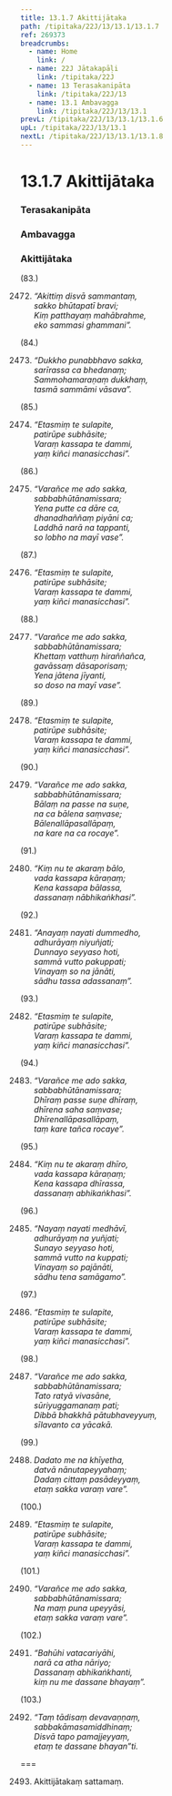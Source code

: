 ```yaml
---
title: 13.1.7 Akittijātaka
path: /tipitaka/22J/13/13.1/13.1.7
ref: 269373
breadcrumbs:
  - name: Home
    link: /
  - name: 22J Jātakapāḷi
    link: /tipitaka/22J
  - name: 13 Terasakanipāta
    link: /tipitaka/22J/13
  - name: 13.1 Ambavagga
    link: /tipitaka/22J/13/13.1
prevL: /tipitaka/22J/13/13.1/13.1.6
upL: /tipitaka/22J/13/13.1
nextL: /tipitaka/22J/13/13.1/13.1.8
---
```


# 13.1.7 Akittijātaka

### Terasakanipāta

### Ambavagga

### Akittijātaka

(83.)

2472. _“Akittiṃ disvā sammantaṃ,_  
_sakko bhūtapatī bravi;_  
_Kiṃ patthayaṃ mahābrahme,_  
_eko sammasi ghammani”._  


(84.)

2473. _“Dukkho punabbhavo sakka,_  
_sarīrassa ca bhedanaṃ;_  
_Sammohamaraṇaṃ dukkhaṃ,_  
_tasmā sammāmi vāsava”._  


(85.)

2474. _“Etasmiṃ te sulapite,_  
_patirūpe subhāsite;_  
_Varaṃ kassapa te dammi,_  
_yaṃ kiñci manasicchasi”._  


(86.)

2475. _“Varañce me ado sakka,_  
_sabbabhūtānamissara;_  
_Yena putte ca dāre ca,_  
_dhanadhaññaṃ piyāni ca;_  
_Laddhā narā na tappanti,_  
_so lobho na mayī vase”._  


(87.)

2476. _“Etasmiṃ te sulapite,_  
_patirūpe subhāsite;_  
_Varaṃ kassapa te dammi,_  
_yaṃ kiñci manasicchasi”._  


(88.)

2477. _“Varañce me ado sakka,_  
_sabbabhūtānamissara;_  
_Khettaṃ vatthuṃ hiraññañca,_  
_gavāssaṃ dāsaporisaṃ;_  
_Yena jātena jīyanti,_  
_so doso na mayī vase”._  


(89.)

2478. _“Etasmiṃ te sulapite,_  
_patirūpe subhāsite;_  
_Varaṃ kassapa te dammi,_  
_yaṃ kiñci manasicchasi”._  


(90.)

2479. _“Varañce me ado sakka,_  
_sabbabhūtānamissara;_  
_Bālaṃ na passe na suṇe,_  
_na ca bālena saṃvase;_  
_Bālenallāpasallāpaṃ,_  
_na kare na ca rocaye”._  


(91.)

2480. _“Kiṃ nu te akaraṃ bālo,_  
_vada kassapa kāraṇaṃ;_  
_Kena kassapa bālassa,_  
_dassanaṃ nābhikaṅkhasi”._  


(92.)

2481. _“Anayaṃ nayati dummedho,_  
_adhurāyaṃ niyuñjati;_  
_Dunnayo seyyaso hoti,_  
_sammā vutto pakuppati;_  
_Vinayaṃ so na jānāti,_  
_sādhu tassa adassanaṃ”._  


(93.)

2482. _“Etasmiṃ te sulapite,_  
_patirūpe subhāsite;_  
_Varaṃ kassapa te dammi,_  
_yaṃ kiñci manasicchasi”._  


(94.)

2483. _“Varañce me ado sakka,_  
_sabbabhūtānamissara;_  
_Dhīraṃ passe suṇe dhīraṃ,_  
_dhīrena saha saṃvase;_  
_Dhīrenallāpasallāpaṃ,_  
_taṃ kare tañca rocaye”._  


(95.)

2484. _“Kiṃ nu te akaraṃ dhīro,_  
_vada kassapa kāraṇaṃ;_  
_Kena kassapa dhīrassa,_  
_dassanaṃ abhikaṅkhasi”._  


(96.)

2485. _“Nayaṃ nayati medhāvī,_  
_adhurāyaṃ na yuñjati;_  
_Sunayo seyyaso hoti,_  
_sammā vutto na kuppati;_  
_Vinayaṃ so pajānāti,_  
_sādhu tena samāgamo”._  


(97.)

2486. _“Etasmiṃ te sulapite,_  
_patirūpe subhāsite;_  
_Varaṃ kassapa te dammi,_  
_yaṃ kiñci manasicchasi”._  


(98.)

2487. _“Varañce me ado sakka,_  
_sabbabhūtānamissara;_  
_Tato ratyā vivasāne,_  
_sūriyuggamanaṃ pati;_  
_Dibbā bhakkhā pātubhaveyyuṃ,_  
_sīlavanto ca yācakā._  


(99.)

2488. _Dadato me na khīyetha,_  
_datvā nānutapeyyahaṃ;_  
_Dadaṃ cittaṃ pasādeyyaṃ,_  
_etaṃ sakka varaṃ vare”._  


(100.)

2489. _“Etasmiṃ te sulapite,_  
_patirūpe subhāsite;_  
_Varaṃ kassapa te dammi,_  
_yaṃ kiñci manasicchasi”._  


(101.)

2490. _“Varañce me ado sakka,_  
_sabbabhūtānamissara;_  
_Na maṃ puna upeyyāsi,_  
_etaṃ sakka varaṃ vare”._  


(102.)

2491. _“Bahūhi vatacariyāhi,_  
_narā ca atha nāriyo;_  
_Dassanaṃ abhikaṅkhanti,_  
_kiṃ nu me dassane bhayaṃ”._  


(103.)

2492. _“Taṃ tādisaṃ devavaṇṇaṃ,_  
_sabbakāmasamiddhinaṃ;_  
_Disvā tapo pamajjeyyaṃ,_  
_etaṃ te dassane bhayan”ti._  


===

2493. Akittijātakaṃ sattamaṃ.




